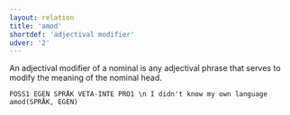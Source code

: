 ```yaml
---
layout: relation
title: 'amod'
shortdef: 'adjectival modifier'
udver: '2'
---
```


An adjectival modifier of a nominal is any adjectival phrase that serves
to modify the meaning of the nominal head.

~~~ sdparse
POSS1 EGEN SPRÅK VETA-INTE PRO1 \n I didn't know my own language
amod(SPRÅK, EGEN)
~~~
<!-- Interlanguage links updated Ne 5. května 2024, 18:20:43 CEST -->
